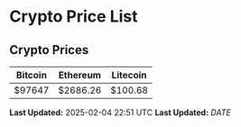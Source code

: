 # Crypto Price List

## Crypto Prices
| Bitcoin | Ethereum | Litecoin |
| ------- | -------- | -------- |
| $97647 | $2686.26 | $100.68 |
**Last Updated:** 2025-02-04 22:51 UTC
**Last Updated:** $DATE$

